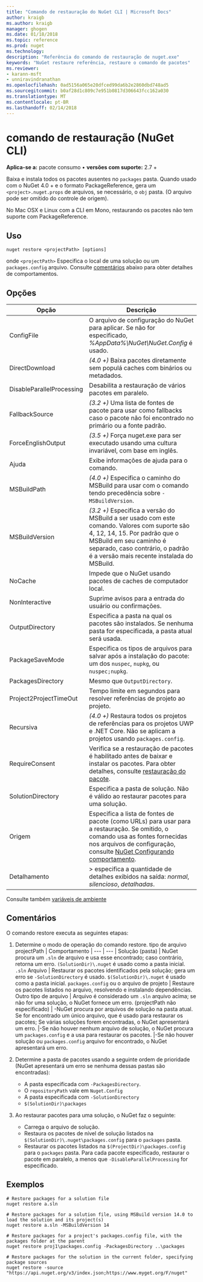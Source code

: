 ```yaml
---
title: "Comando de restauração do NuGet CLI | Microsoft Docs"
author: kraigb
ms.author: kraigb
manager: ghogen
ms.date: 01/18/2018
ms.topic: reference
ms.prod: nuget
ms.technology: 
description: "Referência do comando de restauração de nuget.exe"
keywords: "NuGet restaure referência, restaure o comando de pacotes"
ms.reviewer:
- karann-msft
- unniravindranathan
ms.openlocfilehash: 0ad5156a065e20dfced99da6b2e2860dbd748ad5
ms.sourcegitcommit: b0af28d1c809c7e951b0817d306643fcc162a030
ms.translationtype: MT
ms.contentlocale: pt-BR
ms.lasthandoff: 02/14/2018
---
```

# <a name="restore-command-nuget-cli"></a>comando de restauração (NuGet CLI)

**Aplica-se a:** pacote consumo &bullet; **versões com suporte:** 2.7 +

Baixa e instala todos os pacotes ausentes no `packages` pasta. Quando usado com o NuGet 4.0 + e o formato PackageReference, gera um `<project>.nuget.props` de arquivos, se necessário, o `obj` pasta. (O arquivo pode ser omitido do controle de origem).

No Mac OSX e Linux com a CLI em Mono, restaurando os pacotes não tem suporte com PackageReference.

## <a name="usage"></a>Uso

```cli
nuget restore <projectPath> [options]
```

onde `<projectPath>` Especifica o local de uma solução ou um `packages.config` arquivo. Consulte [comentários](#remarks) abaixo para obter detalhes de comportamentos.

## <a name="options"></a>Opções

| Opção | Descrição |
| --- | --- |
| ConfigFile | O arquivo de configuração do NuGet para aplicar. Se não for especificado, *%AppData%\NuGet\NuGet.Config* é usado. |
| DirectDownload | *(4.0 +)*  Baixa pacotes diretamente sem populá caches com binários ou metadados. |
| DisableParallelProcessing | Desabilita a restauração de vários pacotes em paralelo. |
| FallbackSource | *(3.2 +)*  Uma lista de fontes de pacote para usar como fallbacks caso o pacote não foi encontrado no primário ou a fonte padrão. |
| ForceEnglishOutput | *(3.5 +)*  Força nuget.exe para ser executado usando uma cultura invariável, com base em inglês. |
| Ajuda | Exibe informações de ajuda para o comando. |
| MSBuildPath | *(4.0 +)*  Especifica o caminho do MSBuild para usar com o comando tendo precedência sobre `-MSBuildVersion`. |
| MSBuildVersion | *(3.2 +)*  Especifica a versão do MSBuild a ser usado com este comando. Valores com suporte são 4, 12, 14, 15. Por padrão que o MSBuild em seu caminho é separado, caso contrário, o padrão é a versão mais recente instalada do MSBuild. |
| NoCache | Impede que o NuGet usando pacotes de caches de computador local. |
| NonInteractive | Suprime avisos para a entrada do usuário ou confirmações. |
| OutputDirectory | Especifica a pasta na qual os pacotes são instalados. Se nenhuma pasta for especificada, a pasta atual será usada. |
| PackageSaveMode | Especifica os tipos de arquivos para salvar após a instalação do pacote: um dos `nuspec`, `nupkg`, ou `nuspec;nupkg`. |
| PackagesDirectory | Mesmo que `OutputDirectory`. |
| Project2ProjectTimeOut | Tempo limite em segundos para resolver referências de projeto ao projeto. |
| Recursiva | *(4.0 +)*  Restaura todos os projetos de referências para os projetos UWP e .NET Core. Não se aplicam a projetos usando `packages.config`. |
| RequireConsent | Verifica se a restauração de pacotes é habilitado antes de baixar e instalar os pacotes. Para obter detalhes, consulte [restauração do pacote](../consume-packages/package-restore.md). |
| SolutionDirectory | Especifica a pasta de solução. Não é válido ao restaurar pacotes para uma solução. |
| Origem | Especifica a lista de fontes de pacote (como URLs) para usar para a restauração. Se omitido, o comando usa as fontes fornecidas nos arquivos de configuração, consulte [NuGet Configurando comportamento](../consume-packages/configuring-nuget-behavior.md). |
| Detalhamento |> especifica a quantidade de detalhes exibidos na saída: *normal*, *silencioso*, *detalhadas*. |

Consulte também [variáveis de ambiente](cli-ref-environment-variables.md)

## <a name="remarks"></a>Comentários

O comando restore executa as seguintes etapas:

1. Determine o modo de operação do comando restore.
    tipo de arquivo projectPath | Comportamento
    | --- | --- |
    Solução (pasta) | NuGet procura um `.sln` de arquivo e usa esse encontrado; caso contrário, retorna um erro. `(SolutionDir)\.nuget` é usado como a pasta inicial.
    `.sln` Arquivo | Restaurar os pacotes identificados pela solução; gera um erro se `-SolutionDirectory` é usado. `$(SolutionDir)\.nuget` é usado como a pasta inicial.
    `packages.config` ou o arquivo de projeto | Restaure os pacotes listados no arquivo, resolvendo e instalando dependências.
    Outro tipo de arquivo | Arquivo é considerado um `.sln` arquivo acima; se não for uma solução, o NuGet fornece um erro.
    (projectPath não especificado) | -NuGet procura por arquivos de solução na pasta atual. Se for encontrado um único arquivo, que é usado para restaurar os pacotes; Se várias soluções forem encontradas, o NuGet apresentará um erro.
    |-Se não houver nenhum arquivo de solução, o NuGet procura um `packages.config` e a usa para restaurar os pacotes.
    |-Se não houver solução ou `packages.config` arquivo for encontrado, o NuGet apresentará um erro.

1. Determine a pasta de pacotes usando a seguinte ordem de prioridade (NuGet apresentará um erro se nenhuma dessas pastas são encontradas):

    - A pasta especificada com `-PackagesDirectory`.
    - O `repositoryPath` vale em `Nuget.Config`
    - A pasta especificada com `-SolutionDirectory`
    - `$(SolutionDir)\packages`

1. Ao restaurar pacotes para uma solução, o NuGet faz o seguinte:
    - Carrega o arquivo de solução.
    - Restaura os pacotes de nível de solução listados na `$(SolutionDir)\.nuget\packages.config` para o `packages` pasta.
    - Restaurar os pacotes listados na `$(ProjectDir)\packages.config` para o `packages` pasta. Para cada pacote especificado, restaurar o pacote em paralelo, a menos que `-DisableParallelProcessing` for especificado.

## <a name="examples"></a>Exemplos

```cli
# Restore packages for a solution file
nuget restore a.sln

# Restore packages for a solution file, using MSBuild version 14.0 to load the solution and its project(s)
nuget restore a.sln -MSBuildVersion 14

# Restore packages for a project's packages.config file, with the packages folder at the parent
nuget restore proj1\packages.config -PackagesDirectory ..\packages

# Restore packages for the solution in the current folder, specifying package sources
nuget restore -source "https://api.nuget.org/v3/index.json;https://www.myget.org/F/nuget"
```
